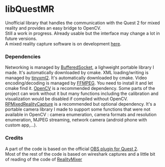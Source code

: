 # libQuestMR

Unofficial library that handles the communication with the Quest 2 for mixed reality and provides an easy bridge to OpenCV.  
Still a work in progress. Already usable but the interface may change a lot in future versions.  
A mixed reality capture software is on development [here](https://github.com/RandomPrototypes/RPMixedRealityCapture).

### Dependencies
Networking is managed by [BufferedSocket](https://github.com/RandomPrototypes/BufferedSocket), a lighweight portable library I made. It's automatically downloaded by cmake. 
XML loading/writing is managed by [tinyxml2](https://github.com/leethomason/tinyxml2). It's automatically downloaded by cmake. 
Video encoding/decoding is managed by [FFMPEG](https://github.com/FFmpeg/FFmpeg). You need to install it and let cmake find it.
[OpenCV](https://github.com/opencv/opencv) is a recommended dependency. Some parts of the project can work without it but many functions including the calibration and visualization would be disabled if compiled without OpenCV.
[RPMixedRealityCapture](https://github.com/RandomPrototypes/RPMixedRealityCapture) is a recommended but optional dependency. It's a portable camera library I made to support some functions that were not available in OpenCV : camera enumeration, camera formats and resolution enumeration, MJPEG streaming, network camera (android phone with custom app,...).


### Credits
A part of the code is based on the official [OBS plugin for Quest 2](https://github.com/facebookincubator/obs-plugins).  
Most of the rest of the code is based on wireshark captures and a little bit of reading of the code of [RealityMixer](https://github.com/fabio914/RealityMixer)
